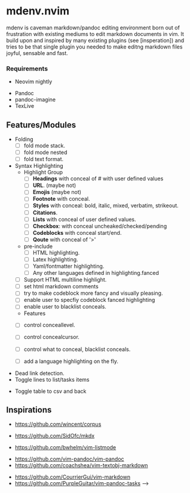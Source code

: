 mdenv.nvim
===

mdenv is caveman markdown/pandoc editing environment born out of frustration
with existing mediums to edit markdown documents in vim. It build upon and
inspired by many existing plugins (see [insperation]) and tries to be that
single plugin you needed to make editng markdown files joyful, sensable and
fast.

### Requirements

- Neovim nightly
* Pandoc
* pandoc-imagine
* TexLive

Features/Modules
---

* Folding
  + [ ] fold mode stack.
  * [ ] fold mode nested
  * [ ] fold text format.
* Syntax Highlighting
  * Highlight Group
    * [ ] **Headings** with conceal of # with user defined values
    * [ ] **URL**. (maybe not)
    * [ ] **Emojis** (maybe not)
    * [ ] **Footnote** with conceal.
    * [ ] **Styles** with conceal: bold, italic, mixed, verbatim, strikeout.
    * [ ] **Citations**.
    * [ ] **Lists** with conceal of user defined values.
    * [ ] **Checkbox**: with conceal uncheaked/checked/pending
    * [ ] **Codeblocks** with conceal start/end.
    * [ ] **Qoute** with conceal of '>'
  * pre-include
    * [ ] HTML highlighting.
    * [ ] Latex highlighting.
    * [ ] Yaml/fontmatter highlighting.
    * [ ] Any other languages defined in highlighting.fanced
  * [ ] Support HTML multiline highlight.
  * [ ] set html markdown comments
  * [ ] try to make codeblock more fancy and visually pleasing.
  * [ ] enable user to specfiy codeblock fanced highlighting
  * [ ] enable user to blacklist conceals.
  * Features
  * [ ] control conceallevel.
  * [ ] control concealcursor.
  * [ ] control what to conceal, blacklist conceals.
  * [ ] add a language highlighting on the fly.



- Dead link detection.
- Toggle lines to list/tasks items
* Toggle table to csv and back



Inspirations
---

- https://github.com/wincent/corpus
* https://github.com/SidOfc/mkdx
- https://github.com/bwhelm/vim-listmode
* https://github.com/vim-pandoc/vim-pandoc
* https://github.com/coachshea/vim-textobj-markdown

<!-- help -->
<!--
  * http://vim.wikia.com/wiki/Creating_new_text_objects
  * https://github.com/shushcat/vim-minimd simple implementation of pandoc
  * https://github.com/conornewton/vim-pandoc-markdown-preview
  * https://github.com/rafcamlet/simple-wiki.nvim <!-- visual selection -->
  * https://github.com/CourrierGui/vim-markdown <!-- syntax higlighting -->
  * https://github.com/PurpleGuitar/vim-pandoc-tasks
-->
<!-- references -->
[insperations]: #inspirations
